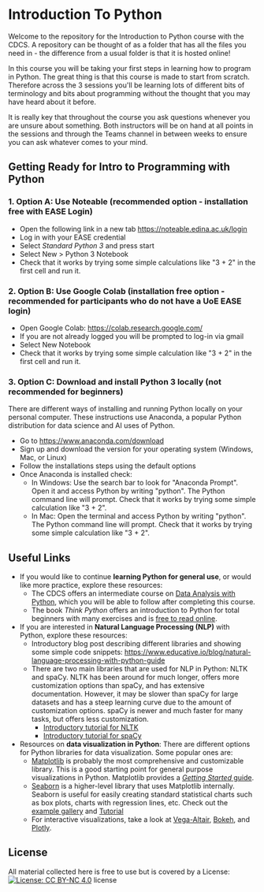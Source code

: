 # Introduction To Python

Welcome to the repository for the Introduction to Python course with the CDCS. A repository can be thought of as a folder that has all the files you need in - the difference from a usual folder is that it is hosted online!

In this course you will be taking your first steps in learning how to program in Python. The great thing is that this course is made to start from scratch. Therefore across the 3 sessions you'll be learning lots of different bits of terminology and bits about programming without the thought that you may have heard about it before.

It is really key that throughout the course you ask questions whenever you are unsure about something. Both instructors will be on hand at all points in the sessions and through the Teams channel in between weeks to ensure you can ask whatever comes to your mind.

## Getting Ready for Intro to Programming with Python

### 1. Option A: Use Noteable (recommended option - installation free with EASE Login)

- Open the following link in a new tab https://noteable.edina.ac.uk/login
- Log in with your EASE credential
- Select _Standard Python 3_ and press start
- Select New > Python 3 Notebook
- Check that it works by trying some simple calculations like "3 + 2" in the first cell and run it.

### 2. Option B: Use Google Colab (installation free option - recommended for participants who do not have a UoE EASE login)

- Open Google Colab: https://colab.research.google.com/
- If you are not already logged you will be prompted to log-in via gmail
- Select New Notebook
- Check that it works by trying some simple calculation like "3 + 2" in the first cell and run it.

### 3. Option C: Download and install Python 3 locally (not recommended for beginners)

There are different ways of installing and running Python locally on your personal computer. These instructions use Anaconda, a popular Python distribution for data science and AI uses of Python.

- Go to https://www.anaconda.com/download
- Sign up and download the version for your operating system (Windows, Mac, or Linux)
- Follow the installations steps using the default options
- Once Anaconda is installed check:
  - In Windows: Use the search bar to look for "Anaconda Prompt". Open it and access Python by writing "python". The Python command line will prompt. Check that it works by trying some simple calculation like "3 + 2".
  - In Mac: Open the terminal and access Python by writing "python". The Python command line will prompt. Check that it works by trying some simple calculation like "3 + 2".

## Useful Links

- If you would like to continue **learning Python for general use**, or would like more practice, explore these resources:
  - The CDCS offers an intermediate course on [Data Analysis with Python](https://www.cdcs.ed.ac.uk/events/intro-data-analysis-python), which you will be able to follow after completing this course.
  - The book _Think Python_ offers an introduction to Python for total beginners with many exercises and is [free to read online](https://allendowney.github.io/ThinkPython/).
- If you are interested in **Natural Language Processing (NLP)** with Python, explore these resources:
  - Introductory blog post describing different libraries and showing some simple code snippets: https://www.educative.io/blog/natural-language-processing-with-python-guide
  - There are two main libraries that are used for NLP in Python: NLTK and spaCy. NLTK has been around for much longer, offers more customization options than spaCy, and has extensive documentation. However, it may be slower than spaCy for large datasets and has a steep learning curve due to the amount of customization options. spaCy is newer and much faster for many tasks, but offers less customization.
    - [Introductory tutorial for NLTK](https://realpython.com/nltk-nlp-python/)
    - [Introductory tutorial for spaCy](https://realpython.com/natural-language-processing-spacy-python/)
- Resources on **data visualization in Python**: There are different options for Python libraries for data visualization. Some popular ones are:
  - [Matplotlib](https://matplotlib.org/) is probably the most comprehensive and customizable library. This is a good starting point for general purpose visualizations in Python. Matplotlib provides a [_Getting Started_ guide](https://matplotlib.org/stable/users/getting_started/).
  - [Seaborn](https://seaborn.pydata.org/) is a higher-level library that uses Matplotlib internally. Seaborn is useful for easily creating standard statistical charts such as box plots, charts with regression lines, etc. Check out the [example gallery](https://seaborn.pydata.org/examples/index.html) and [Tutorial](https://seaborn.pydata.org/tutorial.html.)
  - For interactive visualizations, take a look at [Vega-Altair](https://altair-viz.github.io/), [Bokeh](https://bokeh.org/), and [Plotly](https://plotly.com/python/).


## License

All material collected here is free to use but is covered by a License: [![License: CC BY-NC 4.0](https://licensebuttons.net/l/by-nc/4.0/80x15.png)](https://creativecommons.org/licenses/by-nc/4.0/) license
